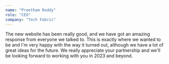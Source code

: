 ```yaml
---
name: "Preetham Reddy"
role: "CEO"
company: "Tech Fabric"
---
```


The new website has been really good, and we have got an amazing response from everyone we talked to. This is exactly where we wanted to be and I'm very happy with the way it turned out, although we have a lot of great ideas for the future. We really appreciate your partnership and we'll be looking forward to working with you in 2023 and beyond.
